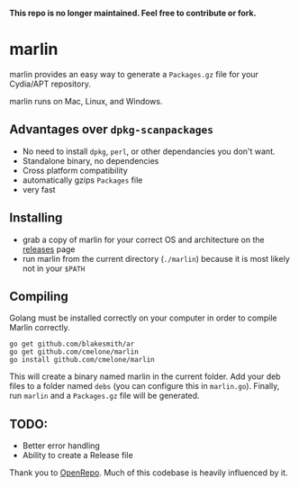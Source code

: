 **This repo is no longer maintained. Feel free to contribute or fork.**

# marlin
marlin provides an easy way to generate a `Packages.gz` file for your Cydia/APT repository.

marlin runs on Mac, Linux, and Windows.

## Advantages over `dpkg-scanpackages`
- No need to install `dpkg`, `perl`, or other dependancies you don't want.
- Standalone binary, no dependencies
- Cross platform compatibility
- automatically gzips `Packages` file
- very fast

## Installing
- grab a copy of marlin for your correct OS and architecture on the [releases](//github.com/cmelone/marlin/releases) page
- run marlin from the current directory (`./marlin`) because it is most likely not in your `$PATH`

## Compiling
Golang must be installed correctly on your computer in order to compile Marlin correctly.

    go get github.com/blakesmith/ar
    go get github.com/cmelone/marlin
    go install github.com/cmelone/marlin

This will create a binary named marlin in the current folder. Add your deb files to a folder named `debs` (you can configure this in `marlin.go`). Finally, run `marlin` and a `Packages.gz` file will be generated.

## TODO:
- Better error handling
- Ability to create a Release file

Thank you to [OpenRepo](//github.com/eswick/openrepo). Much of this codebase is heavily influenced by it.
